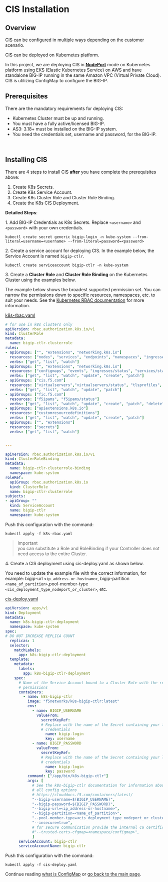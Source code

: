 # CIS Installation  
## Overview  
CIS can be configured in multiple ways depending on the customer scenario.  

CIS can be deployed on Kubernetes platform.  

In this project, we are deploying CIS in [**NodePort**](https://github.com/SalinaYu/EKS-and-F5-Intergration/blob/main/docs/Overview%20of%20F5%20BIG-IP%20Container%20Ingress%20Services.md#nodeport) mode on Kubernetes platform using EKS (Elastic Kubernetes Service) on AWS and have standalone BIG-IP running in the same Amazon VPC (Virtual Private Cloud). CIS is utilizing ConfigMap to configure the BIG-IP.  


## Prerequisites  
There are the mandatory requirements for deploying CIS:
<br/>
- Kubernetes Cluster must be up and running.
- You must have a fully active/licensed BIG-IP.
- AS3: 3.18+ must be installed on the BIG-IP system.
- You need the credentials set, username and password, for the BIG-IP.
<br/>

## Installing CIS
There are 4 steps to install CIS **after** you have complete the prerequisites above:  
1. Create K8s Secrets.
2. Create K8s Service Account.
3. Create K8s Cluster Role and Cluster Role Binding.
4. Create the K8s CIS Deployment.

**Detailed Steps**:

1\. Add BIG-IP Credentials as K8s Secrets. Replace `<username>` and `<password>` with your own credentials. 
```
kubectl create secret generic bigip-login -n kube-system --from-literal=username=<username> --from-literal=password=<password>
```
2\. Create a service account for deploying CIS. In the example below, the Service Account is named `bigip-ctlr`.
```
kubectl create serviceaccount bigip-ctlr -n kube-system
```
3\. Create a **Cluster Role** and **Cluster Role Binding** on the Kubernetes Cluster using the examples below.

The example below shows the broadest supported permission set. You can narrow the permissions down to specific resources, namespaces, etc. to suit your needs. See the [Kubernetes RBAC documentation](https://kubernetes.io/docs/reference/access-authn-authz/rbac/) for more information.

[k8s-rbac.yaml](https://github.com/SalinaYu/EKS-and-F5-Intergration/blob/main/config/k8s-rbac.yaml)

```yaml
# for use in k8s clusters only
apiVersion: rbac.authorization.k8s.io/v1
kind: ClusterRole
metadata:
  name: bigip-ctlr-clusterrole
rules:
- apiGroups: ["", "extensions", "networking.k8s.io"]
  resources: ["nodes", "services", "endpoints", "namespaces", "ingresses", "pods", "ingressclasses"]
  verbs: ["get", "list", "watch"]
- apiGroups: ["", "extensions", "networking.k8s.io"]
  resources: ["configmaps", "events", "ingresses/status", "services/status"]
  verbs: ["get", "list", "watch", "update", "create", "patch"]
- apiGroups: ["cis.f5.com"]
  resources: ["virtualservers","virtualservers/status", "tlsprofiles", "transportservers", "ingresslinks", "externaldnss"]
  verbs: ["get", "list", "watch", "update", "patch"]
- apiGroups: ["fic.f5.com"]
  resources: ["f5ipams", "f5ipams/status"]
  verbs: ["get", "list", "watch", "update", "create", "patch", "delete"]
- apiGroups: ["apiextensions.k8s.io"]
  resources: ["customresourcedefinitions"]
  verbs: ["get", "list", "watch", "update", "create", "patch"]
- apiGroups: ["", "extensions"]
  resources: ["secrets"]
  verbs: ["get", "list", "watch"]


---

apiVersion: rbac.authorization.k8s.io/v1
kind: ClusterRoleBinding
metadata:
  name: bigip-ctlr-clusterrole-binding
  namespace: kube-system
roleRef:
  apiGroup: rbac.authorization.k8s.io
  kind: ClusterRole
  name: bigip-ctlr-clusterrole
subjects:
- apiGroup: ""
  kind: ServiceAccount
  name: bigip-ctlr
  namespace: kube-system
```
Push this configuration with the command:
```
kubectl apply -f k8s-rbac.yaml
```
> Important  
you can substitute a Role and RoleBinding if your Controller does not need access to the entire Cluster.

4\. Create a CIS deployment using cis-deploy.yaml as shown below. 

You need to update the example file with the correct information, for example: bigip-url `<ip_address-or-hostname>`, bigip-partition `<name_of_partition>`,pool-member-type `<cis_deployment_type_nodeport_or_cluster>`, etc.

[cis-deploy.yaml](https://github.com/SalinaYu/EKS-and-F5-Intergration/blob/main/config/cis-deploy.yaml)

```yaml
apiVersion: apps/v1
kind: Deployment
metadata:
  name: k8s-bigip-ctlr-deployment
  namespace: kube-system
spec:
# DO NOT INCREASE REPLICA COUNT
  replicas: 1
  selector:
    matchLabels:
      app: k8s-bigip-ctlr-deployment
  template:
    metadata:
      labels:
        app: k8s-bigip-ctlr-deployment
    spec:
      # Name of the Service Account bound to a Cluster Role with the required
      # permissions
      containers:
        - name: k8s-bigip-ctlr
          image: "f5networks/k8s-bigip-ctlr:latest"
          env:
            - name: BIGIP_USERNAME
              valueFrom:
                secretKeyRef:
                # Replace with the name of the Secret containing your login
                # credentials
                  name: bigip-login
                  key: username
            - name: BIGIP_PASSWORD
              valueFrom:
                secretKeyRef:
                # Replace with the name of the Secret containing your login
                # credentials
                  name: bigip-login
                  key: password
          command: ["/app/bin/k8s-bigip-ctlr"]
          args: [
            # See the k8s-bigip-ctlr documentation for information about
            # all config options
            # https://clouddocs.f5.com/containers/latest/
            "--bigip-username=$(BIGIP_USERNAME)",
            "--bigip-password=$(BIGIP_PASSWORD)",
            "--bigip-url=<ip_address-or-hostname>",
            "--bigip-partition=<name_of_partition>",
            "--pool-member-type=<cis_deployment_type_nodeport_or_cluster>",
            "--insecure=true",
            # for secure communication provide the internal ca certificates using config-map with below option and remove insecure parameter
            #"--trusted-certs-cfgmap=<namespace/configmap>",
            ]
      serviceAccount: bigip-ctlr
      serviceAccountName: bigip-ctlr
```
Push this configuration with the command:
```
kubectl apply -f cis-deploy.yaml
```
Continue reading [what is ConfigMap](https://github.com/SalinaYu/EKS-and-F5-Intergration/blob/main/docs/ConfigMap.md) or [go back to the main page](https://github.com/SalinaYu/EKS-and-F5-Intergration#quick-start).